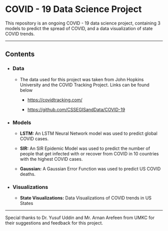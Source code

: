 # COVID - 19 Data Science Project

This repository is an ongoing COVID - 19 data science project, containing 3 models to predict 
the spread of COVID, and a data visualization of state COVID trends.

---

## Contents

- ### Data
    
    
    - The data used for this project was taken from John Hopkins University and the COVID Tracking Project. Links can be found below
       
       - https://covidtracking.com/
        
        - https://github.com/CSSEGISandData/COVID-19

- ### Models

    - **LSTM:** An LSTM Neural Network model was used to predict global COVID cases.
    
    - **SIR:** An SIR Epidemic Model was used to predict the number of people that get infected 
                with or recover from COVID in 10 countries with the highest COVID cases.
                
    - **Gaussian:** A Gaussian Error Function was used to predict US COVID deaths.

- ### Visualizations
    - **State Visualizations:** Data Visualizations of COVID trends in US States
---

Special thanks to Dr. Yusuf Uddin and Mr. Arnan Arefeen from UMKC for their suggestions and feedback 
for this project.
